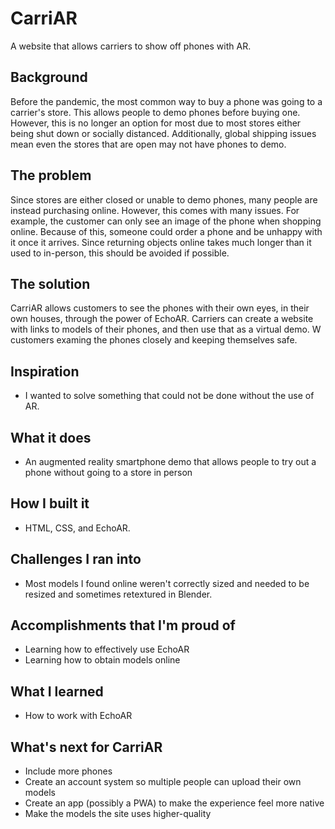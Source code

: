 # CarriAR

A website that allows carriers to show off phones with AR.

## Background
Before the pandemic, the most common way to buy a phone was going to a carrier's store. This allows people to demo phones before buying one. However, this is no longer an option for most due to most stores either being shut down or socially distanced. Additionally, global shipping issues mean even the stores that are open may not have phones to demo.

## The problem
Since stores are either closed or unable to demo phones, many people are instead purchasing online. However, this comes with many issues. For example, the customer can only see an image of the phone when shopping online. Because of this, someone could order a phone and be unhappy with it once it arrives. Since returning objects online takes much longer than it used to in-person, this should be avoided if possible.

## The solution
CarriAR allows customers to see the phones with their own eyes, in their own houses, through the power of EchoAR. Carriers can create a website with links to models of their phones, and then use that as a virtual demo. W customers examing the phones closely and keeping themselves safe.

## Inspiration
* I wanted to solve something that could not be done without the use of AR.

## What it does
* An augmented reality smartphone demo that allows people to try out a phone without going to a store in person

## How I built it
* HTML, CSS, and EchoAR.

## Challenges I ran into
* Most models I found online weren't correctly sized and needed to be resized and sometimes retextured in Blender.

## Accomplishments that I'm proud of
* Learning how to effectively use EchoAR
* Learning how to obtain models online

## What I learned
* How to work with EchoAR

## What's next for CarriAR
* Include more phones
* Create an account system so multiple people can upload their own models
* Create an app (possibly a PWA) to make the experience feel more native
* Make the models the site uses higher-quality